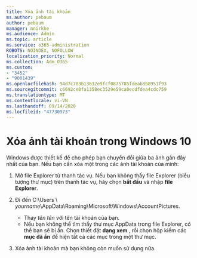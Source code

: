 ```yaml
---
title: Xóa ảnh tài khoản
ms.author: pebaum
author: pebaum
manager: mnirkhe
ms.audience: Admin
ms.topic: article
ms.service: o365-administration
ROBOTS: NOINDEX, NOFOLLOW
localization_priority: Normal
ms.collection: Adm_O365
ms.custom:
- "3452"
- "9001439"
ms.openlocfilehash: 94d7c783b13632e9fcf0875785fdeab8b8951f93
ms.sourcegitcommit: c6692ce0fa1358ec3529e59ca0ecdfdea4cdc759
ms.translationtype: MT
ms.contentlocale: vi-VN
ms.lasthandoff: 09/14/2020
ms.locfileid: "47730973"
---
```

# <a name="delete-an-account-picture-in-windows-10"></a>Xóa ảnh tài khoản trong Windows 10

Windows được thiết kế để cho phép bạn chuyển đổi giữa ba ảnh gần đây nhất của bạn. Nếu bạn cần xóa một trong các ảnh tài khoản của mình:

1. Mở file Explorer từ thanh tác vụ. Nếu bạn không thấy file Explorer (biểu tượng thư mục) trên thanh tác vụ, hãy chọn **bắt đầu** và nhập **file Explorer**.

2. Đi đến C:\Users \\ *yourname*\AppData\Roaming\Microsoft\Windows\AccountPictures. 
    - Thay *tên tên* với tên tài khoản của bạn.
    - Nếu bạn không thể tìm thấy thư mục AppData trong file Explorer, có thể bạn sẽ bị ẩn. Chọn thiết đặt **dạng xem** , rồi chọn hộp kiểm các **mục đã ẩn** để hiện tất cả các mục trong một thư mục.

3. Xóa ảnh tài khoản mà bạn không còn muốn sử dụng nữa.
 
 